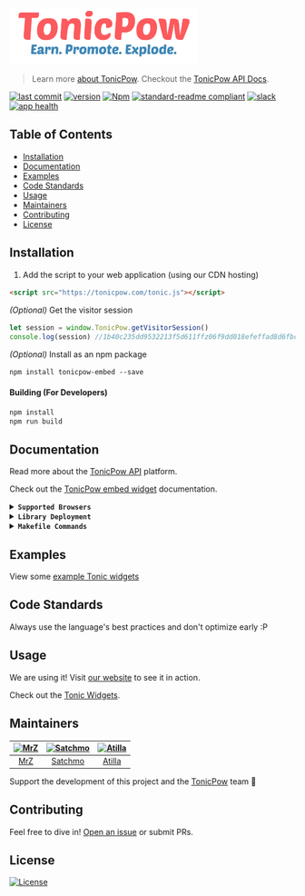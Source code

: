 <img src="https://github.com/tonicpow/embed-legacy/blob/master/images/tonicpow-logo.png?raw=true" height="100" alt="TonicPow">

> Learn more [about TonicPow](https://tonicpow.com/). Checkout the [TonicPow API Docs](https://docs.tonicpow.com).

[![last commit](https://img.shields.io/github/last-commit/tonicpow/embed-legacy.svg?style=flat)](https://github.com/tonicpow/embed-legacy/commits/master)
[![version](https://img.shields.io/github/release-pre/tonicpow/embed-legacy.svg?style=flat)](https://github.com/tonicpow/embed-legacy/releases)
[![Npm](https://img.shields.io/npm/v/tonicpow-embed?style=flat)](https://www.npmjs.com/package/tonicpow-embed)
[![standard-readme compliant](https://img.shields.io/badge/standard--readme-OK-green.svg?style=flat)](https://github.com/RichardLitt/standard-readme)
[![slack](https://img.shields.io/badge/slack-tonicpow-orange.svg?style=flat)](https://atlantistic.slack.com/app_redirect?channel=tonicpow)
[![app health](https://img.shields.io/website-up-down-green-red/https/tonicpow.com.svg?label=status)](https://tonicpow.com/)

## Table of Contents
- [Installation](#installation)
- [Documentation](#documentation)
- [Examples](#examples)
- [Code Standards](#code-standards)
- [Usage](#usage)
- [Maintainers](#maintainers)
- [Contributing](#contributing)
- [License](#license)

## Installation
1. Add the script to your web application (using our CDN hosting)
```html
<script src="https://tonicpow.com/tonic.js"></script>
```

_(Optional)_ Get the visitor session
```javascript
let session = window.TonicPow.getVisitorSession()
console.log(session) //1b40c235dd9532213f5d611ffz06f9dd018efeffad8d6fbc35dc421fed18babz
``` 

_(Optional)_ Install as an npm package
```shell script
npm install tonicpow-embed --save
``` 

#### Building (For Developers)
```shell script
npm install
npm run build
```

## Documentation
Read more about the [TonicPow API](https://docs.tonicpow.com) platform.

Check out the [TonicPow embed widget](widget.md) documentation.

<details>
<summary><strong><code>Supported Browsers</code></strong></summary>

TonicPow supports all commonly used browsers. Below is a list of popular browsers and their minimum supported version.
If we're missing a browser, suggest one [via an issue](https://github.com/tonicpow/embed-legacy/issues/new).

|Browser |Platform |Min Version |
|:---|:---|:---|
|Android|Mobile|67.0|
|Bottle|Desktop|0.1|
|Brave|Desktop|55.0|
|Chrome|Desktop|55.0|
|Chrome|Mobile|74.0|
|Edge|Desktop|17.0|
|Firefox|Desktop|52.0|
|Firefox|Mobile|67.0|
|IE|Desktop|---|
|Opera|Desktop|42.0|
|Opera|Mobile|---|
|Safari|Desktop|10.1|
|Safari|Mobile|10.3|
</details>

<details>
<summary><strong><code>Library Deployment</code></strong></summary>

[goreleaser](https://github.com/goreleaser/goreleaser) for easy binary or library deployment to Github and can be installed via: `brew install goreleaser`.

The [.goreleaser.yml](.goreleaser.yml) file is used to configure [goreleaser](https://github.com/goreleaser/goreleaser).

Use `make release-snap` to create a snapshot version of the release, and finally `make release` to ship to production.
</details>

<details>
<summary><strong><code>Makefile Commands</code></strong></summary>

View all `makefile` commands
```shell script
make help
```

List of all current commands:
```text
clean                          Remove previous builds and any test cache data
help                           Show all commands available
release                        Full production release (creates release in Github)
release-test                   Full production test release (everything except deploy)
release-snap                   Test the full release (build binaries)
tag                            Generate a new tag and push (IE: tag version=0.0.0)
tag-remove                     Remove a tag if found (IE: tag-remove version=0.0.0)
tag-update                     Update an existing tag to current commit (IE: tag-update version=0.0.0)
update-releaser                Update the goreleaser application
```
</details>

## Examples
View some [example Tonic widgets](/examples/example.html)

## Code Standards
Always use the language's best practices and don't optimize early :P

## Usage
We are using it! Visit [our website](https://tonicpow.com) to see it in action.

Check out the [Tonic Widgets](https://tonicpow.com/embed.html).

## Maintainers
| [<img src="https://github.com/mrz1836.png" height="50" alt="MrZ" />](https://github.com/mrz1836) | [<img src="https://github.com/rohenaz.png" height="50" alt="Satchmo" />](https://github.com/rohenaz) | [<img src="https://github.com/attilaaf.png" height="50" alt="Atilla" />](https://github.com/attilaaf) |
|:---:|:---:|:---:|
| [MrZ](https://github.com/mrz1836) | [Satchmo](https://github.com/rohenaz) | [Atilla](https://github.com/attilaaf) |
                                                                                                                                                         
Support the development of this project and the [TonicPow](https://tonicpow.com/) team 🙏

## Contributing
Feel free to dive in! [Open an issue](https://github.com/tonicpow/embed-legacy/issues/new) or submit PRs.

## License
[![License](https://img.shields.io/badge/license-Open%20BSV-brightgreen.svg?style=flat)](/LICENSE)

